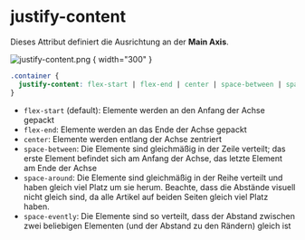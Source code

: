 # justify-content

Dieses Attribut definiert die Ausrichtung an der **Main Axis**.

![justify-content.png](justify-content.png) { width="300" }

```CSS
.container {
  justify-content: flex-start | flex-end | center | space-between | space-around | space-evenly;
}
```

- `flex-start` (default): Elemente werden an den Anfang der Achse gepackt
- `flex-end`: Elemente werden an das Ende der Achse gepackt
- `center`: Elemente werden entlang der Achse zentriert
- `space-between`: Die Elemente sind gleichmäßig in der Zeile verteilt; das erste Element befindet sich am Anfang der Achse, das letzte
  Element am Ende der Achse
- `space-around`: Die Elemente sind gleichmäßig in der Reihe verteilt und haben gleich viel Platz um sie herum. Beachte, dass die Abstände visuell
  nicht gleich sind, da alle Artikel auf beiden Seiten gleich viel Platz haben.
- `space-evently`: Die Elemente sind so verteilt, dass der Abstand zwischen zwei beliebigen Elementen (und der Abstand zu den Rändern) gleich ist

